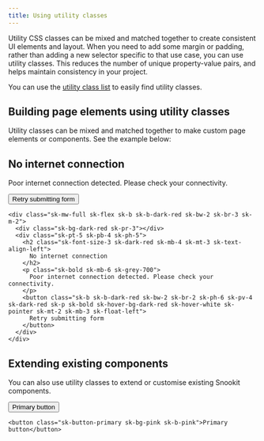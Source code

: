 ```yaml
---
title: Using utility classes
---
```


Utility CSS classes can be mixed and matched together to create consistent UI elements and layout. When you need to add some margin or padding, rather than adding a new selector specific to that use case, you can use utility classes. This reduces the number of unique property-value pairs, and helps maintain consistency in your project.

You can use the [utility class list](utility-class-list.md) to easily find utility classes.

## Building page elements using utility classes

Utility classes can be mixed and matched together to make custom page elements or components. See the example below:

<div class="component-example">
  <div class="component-example__content sk-mw-full">
    <div class="sk-mw-full sk-flex sk-b sk-b-dark-red sk-bw-2 sk-br-3 sk-m-2">
      <div class="sk-bg-dark-red sk-pr-3"></div>
      <div class="sk-pt-5 sk-pb-4 sk-ph-5">
        <h2 class="sk-font-size-3 sk-dark-red sk-mb-4 sk-mt-3 sk-text-align-left">
          No internet connection
        </h2>
        <p class="sk-bold sk-mb-6 sk-grey-700">
          Poor internet connection detected. Please check your connectivity.
        </p>
        <button class="sk-b sk-b-dark-red sk-bw-2 sk-br-2 sk-ph-6 sk-pv-4 sk-dark-red sk-p sk-bold sk-hover-bg-dark-red sk-hover-white sk-pointer sk-mt-2 sk-mb-3 sk-float-left">
          Retry submitting form
        </button>
      </div>
    </div>
  </div>
</div>

```
<div class="sk-mw-full sk-flex sk-b sk-b-dark-red sk-bw-2 sk-br-3 sk-m-2">
  <div class="sk-bg-dark-red sk-pr-3"></div>
  <div class="sk-pt-5 sk-pb-4 sk-ph-5">
    <h2 class="sk-font-size-3 sk-dark-red sk-mb-4 sk-mt-3 sk-text-align-left">
      No internet connection
    </h2>
    <p class="sk-bold sk-mb-6 sk-grey-700">
      Poor internet connection detected. Please check your connectivity.
    </p>
    <button class="sk-b sk-b-dark-red sk-bw-2 sk-br-2 sk-ph-6 sk-pv-4 sk-dark-red sk-p sk-bold sk-hover-bg-dark-red sk-hover-white sk-pointer sk-mt-2 sk-mb-3 sk-float-left">
      Retry submitting form
    </button>
  </div>
</div>
```

## Extending existing components

You can also use utility classes to extend or customise existing Snookit components.

<div class="component-example">
  <div class="component-example__content">
    <button class="sk-button-primary sk-bg-pink sk-b-pink center">Primary button</button>
  </div>
</div>

```
<button class="sk-button-primary sk-bg-pink sk-b-pink">Primary button</button>
```
